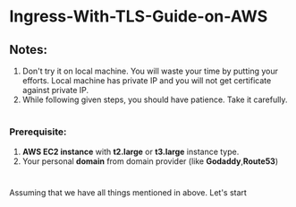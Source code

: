 # Ingress-With-TLS-Guide-on-AWS

## Notes: 
1) Don't try it on local machine. You will waste your time by putting your efforts. Local machine has private IP and you will not get certificate against private IP.
2) While following given steps, you should have patience. Take it carefully.
#
### Prerequisite:
1) **AWS EC2 instance** with **t2.large** or **t3.large** instance type.
2) Your personal **domain** from domain provider (like **Godaddy**,**Route53**)

#

Assuming that we have all things mentioned in above.
Let's start 
